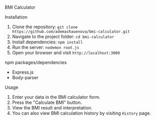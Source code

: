 BMI Calculator

Installation

1. Clone the repository: `git clone https://github.com/ademashauenova/bmi-calculator.git`
2. Navigate to the project folder: `cd bmi-calculator`
3. Install dependencies: `npm install`
4. Run the server: `nodemon root.js`
5. Open your browser and visit `http://localhost:3000`

npm packages/dependencies

- Express.js
- Body-parser

Usage

1. Enter your data in the BMI calculator form.
2. Press the "Calculate BMI" button.
3. View the BMI result and interpretation.
4. You can also view BMI calculation history by visiting `History` page.

